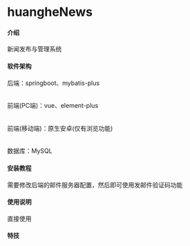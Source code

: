 # huangheNews

#### 介绍
新闻发布与管理系统

#### 软件架构
后端：springboot、mybatis-plus
######
前端(PC端)：vue、element-plus
######
前端(移动端)：原生安卓(仅有浏览功能)
######
数据库：MySQL

#### 安装教程

需要修改后端的邮件服务器配置，然后即可使用发邮件验证码功能

#### 使用说明

直接使用

#### 特技
